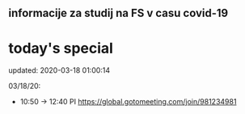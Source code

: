 ## informacije za studij na FS v casu covid-19

# today's special 
updated: 2020-03-18 01:00:14

03/18/20:
 - 10:50 -> 12:40
	PI https://global.gotomeeting.com/join/981234981

